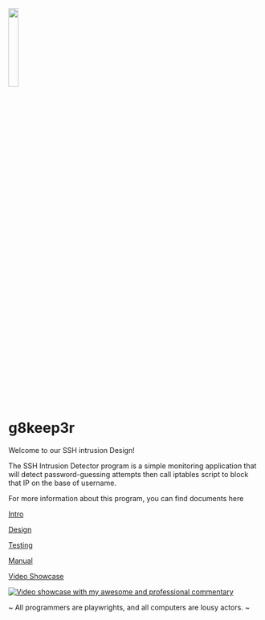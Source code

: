 <img src="https://raw.githubusercontent.com/d0ntblink/g8keep3r/master/Documents/logo.png" width=20%>


# g8keep3r

Welcome to our SSH intrusion Design! 

The SSH Intrusion Detector program is a simple monitoring application that will detect password-guessing attempts then call iptables script to block that IP on the base of username. 

For more information about this program, you can find documents here

[Intro](https://github.com/d0ntblink/g8keep3r/blob/master/Documents/SSH%20Intrusion%20Detector.pdf)

[Design](https://github.com/d0ntblink/g8keep3r/blob/master/Documents/SSH%20Intrusion%20Detector%20Design.pdf)

[Testing](https://github.com/d0ntblink/g8keep3r/blob/master/Documents/SSH%20Intrusion%20Detector%20Testing.pdf)

[Manual](https://github.com/d0ntblink/g8keep3r/blob/master/Documents/SSH%20Intrusion%20Detector%20User%20Manual.pdf)

[Video Showcase](https://www.youtube.com/watch?v=7yJ08J4DYlo)

[![Video showcase with my awesome and professional commentary](http://img.youtube.com/vi/7yJ08J4DYlo/0.jpg)](http://www.youtube.com/watch?v=7yJ08J4DYlo "g8keep3r")

~ All programmers are playwrights, and all computers are lousy actors. ~ 
